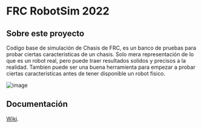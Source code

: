 # FRC RobotSim 2022
## Sobre este proyecto
Codigo base de simulación de Chasis de FRC, es un banco de pruebas para probar ciertas caracteristicas de un chasis. Solo mera representación de lo que es un robot real, pero puede traer resultados solidos y precisos a la realidad. Tambien puede ser una buena herramienta para empezar a probar ciertas caracteristicas antes de tener disponible un robot fisico.

![image](https://user-images.githubusercontent.com/91162718/198927036-3d784671-3ad7-4740-a602-afcb7c491b13.png)


## Documentación
[Wiki](https://github.com/DiegoLolzano/FRCRobotSim-2022/wiki).

